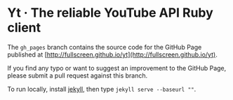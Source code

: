 Yt · The reliable YouTube API Ruby client
=========================================

The `gh_pages` branch contains the source code for the GitHub Page published
at [http://fullscreen.github.io/yt](http://fullscreen.github.io/yt).

If you find any typo or want to suggest an improvement to the GitHub Page,
please submit a pull request against this branch.

To run locally, install [jekyll](http://jekyllrb.com), then type `jekyll serve --baseurl ""`.